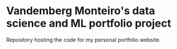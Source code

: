 # Vandemberg Monteiro's data science and ML portfolio project
Repository hosting the code for my personal portfolio website.

